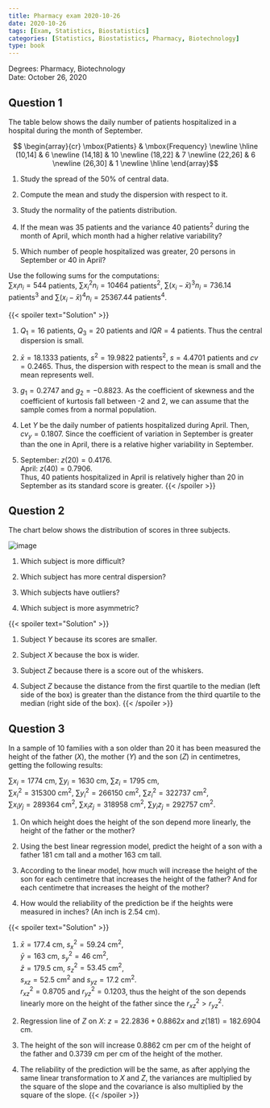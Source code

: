```yaml
---
title: Pharmacy exam 2020-10-26
date: 2020-10-26
tags: [Exam, Statistics, Biostatistics]
categories: [Statistics, Biostatistics, Pharmacy, Biotechnology]
type: book
---
```


Degrees: Pharmacy, Biotechnology  
Date: October 26, 2020

## Question 1

The table below shows the daily number of patients hospitalized in a hospital during the month of September.

$$
\begin{array}{cr}
\mbox{Patients} & \mbox{Frequency} \newline
\hline
(10,14] & 6 \newline
(14,18] & 10 \newline
(18,22] & 7 \newline
(22,26] & 6 \newline
(26,30] & 1 \newline
\hline
\end{array}$$

1. Study the spread of the 50% of central data.

2. Compute the mean and study the dispersion with respect to it.

3. Study the normality of the patients distribution.

4. If the mean was 35 patients and the variance 40 patients$^2$ during the month of April, which month had a higher relative variability?

5. Which number of people hospitalized was greater, 20 persons in September or 40 in April?

Use the following sums for the computations:  
$\sum x_in_i=544$ patients, $\sum x_i^2n_i=10464$ patients$^2$, $\sum (x_i-\bar x)^3n_i=736.14$ patients$^3$ and $\sum (x_i-\bar x)^4n_i = 25367.44$ patients$^4$.

{{< spoiler text="Solution" >}}

1. $Q_1=16$ patients, $Q_3=20$ patients and $IQR=4$ patients. Thus the central dispersion is small.

2. $\bar x=18.1333$ patients, $s^2=19.9822$ patients$^2$, $s=4.4701$ patients and $cv=0.2465$. Thus, the dispersion with respect to the mean is small and the mean represents well.

3. $g_1=0.2747$ and $g_2=-0.8823$. As the coefficient of skewness and the coefficient of kurtosis fall between -2 and 2, we can assume that the sample comes from a normal population.

4. Let $Y$ be the daily number of patients hospitalized during April. Then, $cv_y=0.1807$. Since the coefficient of variation in September is greater than the one in April, there is a relative higher variability in September.

5. September: $z(20)=0.4176$.  
April: $z(40)=0.7906$.  
Thus, 40 patients hospitalized in April is relatively higher than 20 in September as its standard score is greater.
{{< /spoiler >}}

## Question 2

The chart below shows the distribution of scores in three subjects.

![image](../img/des-gen-14-box-plot-scores.svg)

1. Which subject is more difficult?

2. Which subject has more central dispersion?

3. Which subjects have outliers?

4. Which subject is more asymmetric?

{{< spoiler text="Solution" >}}

1. Subject $Y$ because its scores are smaller.

2. Subject $X$ because the box is wider.

3. Subject $Z$ because there is a score out of the whiskers.

4. Subject $Z$ because the distance from the first quartile to the median (left side of the box) is greater than the distance from the third quartile to the median (right side of the box).
{{< /spoiler >}}

## Question 3

In a sample of 10 families with a son older than 20 it has been measured the height of the father ($X$), the mother ($Y$) and the son ($Z$) in centimetres, getting the following results:

$\sum x_i=1774$ cm, $\sum y_i=1630$ cm, $\sum z_i=1795$ cm,  
$\sum x_i^2=315300$ cm$^2$, $\sum y_i^2=266150$ cm$^2$, $\sum z_i^2=322737$ cm$^2$,  
$\sum x_iy_j=289364$ cm$^2$, $\sum x_iz_j=318958$ cm$^2$, $\sum y_iz_j=292757$ cm$^2$.

1. On which height does the height of the son depend more linearly, the height of the father or the mother?

2. Using the best linear regression model, predict the height of a son with a father 181 cm tall and a mother 163 cm tall.

3. According to the linear model, how much will increase the height of the son for each centimetre that increases the height of the father? And for each centimetre that increases the height of the mother?

4. How would the reliability of the prediction be if the heights were measured in inches? (An inch is 2.54 cm).

{{< spoiler text="Solution" >}}

1. $\bar x=177.4$ cm, $s_x^2=59.24$ cm$^2$,  
$\bar y=163$ cm, $s_y^2=46$ cm$^2$,  
$\bar z=179.5$ cm, $s_z^2=53.45$ cm$^2$,  
$s_{xz}=52.5$ cm$^2$ and $s_{yz}=17.2$ cm$^2$.  
$r^2_{xz}=0.8705$ and $r^2_{yz}=0.1203$, thus the height of the son depends linearly more on the height of the father since the $r^2_{xz}>r^2_{yz}$.

2. Regression line of $Z$ on $X$: $z=22.2836 + 0.8862x$ and $z(181)=182.6904$ cm.

3. The height of the son will increase $0.8862$ cm per cm of the height of the father and $0.3739$ cm per cm of the height of the mother.

4. The reliability of the prediction will be the same, as after applying the same linear transformation to $X$ and $Z$, the variances are multiplied by the square of the slope and the covariance is also multiplied by the square of the slope.
{{< /spoiler >}}
